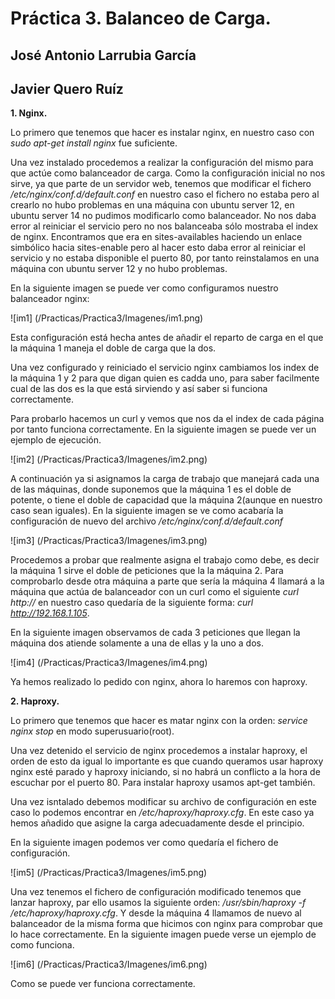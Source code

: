 # Práctica 3. Balanceo de Carga.

## José Antonio Larrubia García
## Javier Quero Ruíz

**1. Nginx.**

Lo primero que tenemos que hacer es instalar nginx, en nuestro caso con  *sudo apt-get install nginx* fue suficiente.

Una vez instalado procedemos a realizar la configuración del mismo para que actúe como balanceador de carga.
Como la configuración inicial no nos sirve, ya que parte de un servidor web, tenemos que modificar el fichero
*/etc/nginx/conf.d/default.conf* en nuestro caso el fichero no estaba pero al crearlo no hubo problemas en una
máquina con ubuntu server 12, en ubuntu server 14 no pudimos modificarlo como balanceador. No nos daba error al 
reiniciar el servicio pero no nos balanceaba sólo mostraba el index de nginx. Encontramos que era en sites-availables
haciendo un enlace simbólico hacia sites-enable pero al hacer esto daba error al reiniciar el servicio y no 
estaba disponible el puerto 80, por tanto reinstalamos en una máquina con ubuntu server 12 y no hubo problemas.

En la siguiente imagen se puede ver como configuramos nuestro balanceador nginx:

![im1] (/Practicas/Practica3/Imagenes/im1.png)

Esta configuración está hecha antes de añadir el reparto de carga en el que la máquina 1 maneja el doble de carga que la 
dos.

Una vez configurado y reiniciado el servicio nginx cambiamos los index de la máquina 1 y 2 para que digan quien es cadda uno,
para saber facilmente cual de las dos es la que está sirviendo y así saber si funciona correctamente.

Para probarlo hacemos un curl y vemos que nos da el index de cada página por tanto funciona correctamente.
En la siguiente imagen se puede ver un ejemplo de ejecución.

![im2] (/Practicas/Practica3/Imagenes/im2.png)

A continuación ya si asignamos la carga de trabajo que manejará cada una de las máquinas, donde suponemos que la máquina 1
es el doble de potente, o tiene el doble de capacidad que la máquina 2(aunque en nuestro caso sean iguales).
En la siguiente imagen se ve como acabaría la configuración de nuevo del archivo */etc/nginx/conf.d/default.conf*

![im3] (/Practicas/Practica3/Imagenes/im3.png)

Procedemos a probar que realmente asigna el trabajo como debe, es decir la máquina 1 sirve el doble de peticiones que la 
la máquina 2. Para comprobarlo desde otra máquina a parte que sería la máquina 4 llamará a la máquina que actúa de balanceador
con un curl como el siguiente *curl http://<ip del balanceador>* en nuestro caso quedaría de la siguiente forma:
*curl http://192.168.1.105*. 

En la siguiente imagen observamos de cada 3 peticiones que llegan la máquina dos atiende solamente a una de ellas y la uno a dos.

![im4] (/Practicas/Practica3/Imagenes/im4.png)

Ya hemos realizado lo pedido con nginx, ahora lo haremos con haproxy.

**2. Haproxy.**

Lo primero que tenemos que hacer es matar nginx con la orden: *service nginx stop* en modo superusuario(root).

Una vez detenido el servicio de nginx procedemos a instalar haproxy, el orden de esto da igual lo importante es
que cuando queramos usar haproxy nginx esté parado y haproxy iniciando, si no habrá un conflicto a la hora de 
escuchar por el puerto 80. Para instalar haproxy usamos apt-get también.

Una vez isntalado debemos modificar su archivo de configuración en este caso lo podemos encontrar en */etc/haproxy/haproxy.cfg*.
En este caso ya hemos añadido que asigne la carga adecuadamente desde el principio.

En la siguiente imagen podemos ver como quedaría el fichero de configuración.

![im5] (/Practicas/Practica3/Imagenes/im5.png)

Una vez tenemos el fichero de configuración modificado tenemos que lanzar haproxy, par ello usamos la siguiente orden:
*/usr/sbin/haproxy -f /etc/haproxy/haproxy.cfg*. Y desde la máquina 4 llamamos de nuevo al balanceador de la misma forma que hicimos
con nginx para comprobar que lo hace correctamente. En la siguiente imagen puede verse un ejemplo de como funciona.

![im6] (/Practicas/Practica3/Imagenes/im6.png)

Como se puede ver funciona correctamente.
